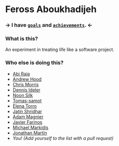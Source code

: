 # Feross Aboukhadijeh

### → I have [`goals`](https://github.com/feross/Life/issues?state=open) and [`achievements`](https://github.com/feross/Life/issues?state=closed). ←

### What is this?

An experiment in treating life like a software project.

### Who else is doing this?

- [Abi Raja](https://github.com/abi/life/issues?state=open)
- [Andrew Hood](https://github.com/andrewhood125/Life/issues?state=open)
- [Chris Morris](https://github.com/ChrisMorrisOrg/life/issues?state=open)
- [Dennis Ideler](https://github.com/dideler/life/issues?state=open)
- [Noon Silk](https://github.com/silky/Life/issues?state=open)
- [Tomas-samot](https://github.com/tomas-samot/Life/issues?state=open)
- [Elena Torro](https://github.com/elenatorro/Life/issues?state=open)
- [Jatin Shridhar](https://github.com/jatins/Life/issues?state=open)
- [Adam Magnier](https://github.com/qsypoq/Life/issues?state=open)
- [Javier Farinos](https://github.com/jafamo/Life/issues?state=open)
- [Michael Markidis](https://github.com/me28017/Life/issues?state=open)
- [Jonathan Martín](https://github.com/mibarbaroja/Life/issues?state=open)
- *You! (Add yourself to the list with a pull request)*
